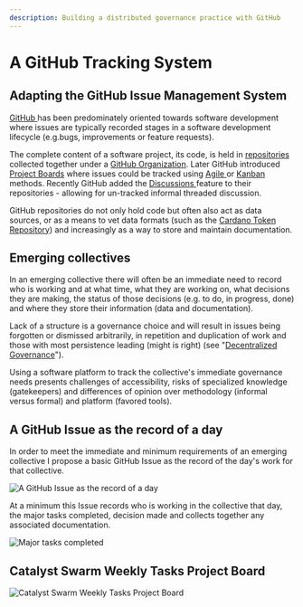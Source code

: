```yaml
---
description: Building a distributed governance practice with GitHub
---
```


# A GitHub Tracking System

## Adapting the GitHub Issue Management System

[GitHub ](https://github.com/)has been predominately oriented towards software development where issues are typically recorded stages in a software development lifecycle \(e.g.bugs, improvements or feature requests\). 

The complete content of a software project, its code, is held in [repositories ](https://docs.github.com/en/github/creating-cloning-and-archiving-repositories/creating-a-repository-on-github/about-repositories)collected together under a [GitHub Organization](https://docs.github.com/en/organizations/collaborating-with-groups-in-organizations/about-organizations). Later GitHub introduced [Project Boards](https://docs.github.com/en/issues/organizing-your-work-with-project-boards/managing-project-boards/about-project-boards) where issues could be tracked using [Agile ](https://en.wikipedia.org/wiki/Agile_software_development)or [Kanban ](https://en.wikipedia.org/wiki/Kanban_%28development%29)methods. Recently GitHub added the [Discussions ](https://docs.github.com/en/discussions)feature to their repositories - allowing for un-tracked informal threaded discussion.

GitHub repositories do not only hold code but often also act as data sources, or as a means to vet data formats \(such as the [Cardano Token Repository](https://github.com/cardano-foundation/cardano-token-registry)\) and increasingly as a way to store and maintain documentation.

## Emerging collectives

In an emerging collective there will often be an immediate need to record who is working and at what time, what they are working on, what decisions they are making, the status of those decisions \(e.g. to do, in progress, done\) and where they store their information \(data and documentation\).

Lack of a structure is a governance choice and will result in issues being forgotten or dismissed arbitrarily, in repetition and duplication of work and those with most persistence leading \(might is right\) \(see "[Decentralized Governance](https://papers.ssrn.com/sol3/papers.cfm?abstract_id=3782214)"\).

Using a software platform to track the collective's immediate governance needs presents challenges of accessibility, risks of specialized knowledge \(gatekeepers\) and differences of opinion over methodology \(informal versus formal\) and platform \(favored tools\).

## A GitHub Issue as the record of a day

In order to meet the immediate and minimum requirements of an emerging collective I propose a basic GitHub Issue as the record of the day's work for that collective.

![A GitHub Issue as the record of a day](https://user-images.githubusercontent.com/25156451/125092811-9f43c880-e0c9-11eb-8bda-cbbafd9ad322.png)

At a minimum this Issue records who is working in the collective that day, the major tasks completed, decision made and collects together any associated documentation.

![Major tasks completed](https://user-images.githubusercontent.com/25156451/125093649-6b1cd780-e0ca-11eb-9c33-722b4091c37c.png)

## Catalyst Swarm Weekly Tasks Project Board

![Catalyst Swarm Weekly Tasks Project Board](https://user-images.githubusercontent.com/25156451/125321466-9e629f00-e334-11eb-97d3-51e7accb6025.png)

